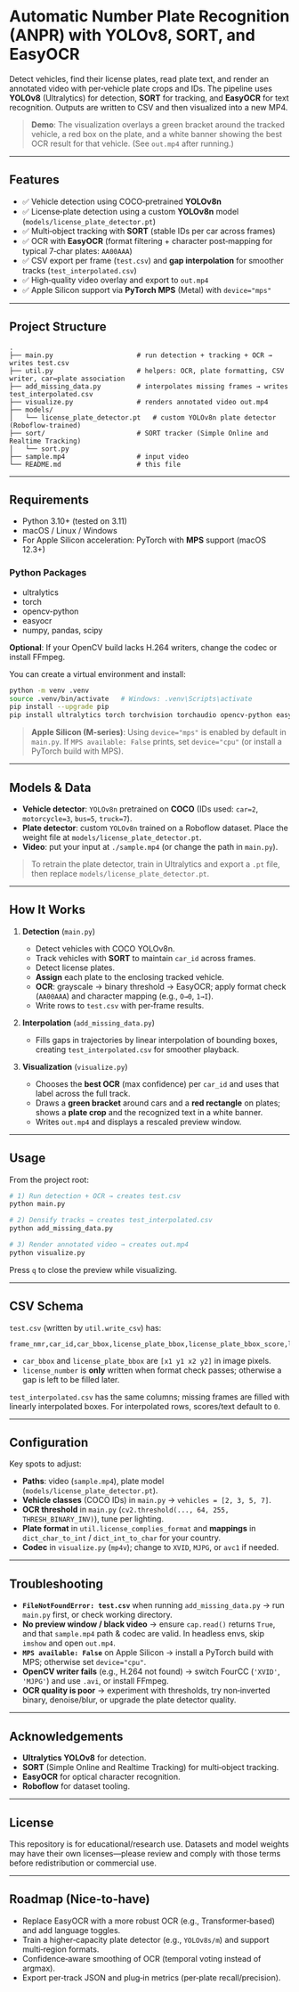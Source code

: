 # Automatic Number Plate Recognition (ANPR) with YOLOv8, SORT, and EasyOCR

Detect vehicles, find their license plates, read plate text, and render an annotated video with per‑vehicle plate crops and IDs. The pipeline uses **YOLOv8** (Ultralytics) for detection, **SORT** for tracking, and **EasyOCR** for text recognition. Outputs are written to CSV and then visualized into a new MP4.

> **Demo**: The visualization overlays a green bracket around the tracked vehicle, a red box on the plate, and a white banner showing the best OCR result for that vehicle. (See `out.mp4` after running.)

---

## Features

* ✅ Vehicle detection using COCO‑pretrained **YOLOv8n**
* ✅ License‑plate detection using a custom **YOLOv8n** model (`models/license_plate_detector.pt`)
* ✅ Multi‑object tracking with **SORT** (stable IDs per car across frames)
* ✅ OCR with **EasyOCR** (format filtering + character post‑mapping for typical 7‑char plates: `AA00AAA`)
* ✅ CSV export per frame (`test.csv`) and **gap interpolation** for smoother tracks (`test_interpolated.csv`)
* ✅ High‑quality video overlay and export to `out.mp4`
* ✅ Apple Silicon support via **PyTorch MPS** (Metal) with `device="mps"`

---

## Project Structure

```
.
├── main.py                     # run detection + tracking + OCR → writes test.csv
├── util.py                     # helpers: OCR, plate formatting, CSV writer, car↔plate association
├── add_missing_data.py         # interpolates missing frames → writes test_interpolated.csv
├── visualize.py                # renders annotated video out.mp4
├── models/
│   └── license_plate_detector.pt   # custom YOLOv8n plate detector (Roboflow‑trained)
├── sort/                       # SORT tracker (Simple Online and Realtime Tracking)
│   └── sort.py
├── sample.mp4                  # input video
└── README.md                   # this file
```

---

## Requirements

* Python 3.10+ (tested on 3.11)
* macOS / Linux / Windows
* For Apple Silicon acceleration: PyTorch with **MPS** support (macOS 12.3+)

### Python Packages

* ultralytics
* torch
* opencv-python
* easyocr
* numpy, pandas, scipy

**Optional**: If your OpenCV build lacks H.264 writers, change the codec or install FFmpeg.

You can create a virtual environment and install:

```bash
python -m venv .venv
source .venv/bin/activate   # Windows: .venv\Scripts\activate
pip install --upgrade pip
pip install ultralytics torch torchvision torchaudio opencv-python easyocr numpy pandas scipy
```

> **Apple Silicon (M‑series)**: Using `device="mps"` is enabled by default in `main.py`. If `MPS available: False` prints, set `device="cpu"` (or install a PyTorch build with MPS).

---

## Models & Data

* **Vehicle detector**: `YOLOv8n` pretrained on **COCO** (IDs used: `car=2`, `motorcycle=3`, `bus=5`, `truck=7`).
* **Plate detector**: custom `YOLOv8n` trained on a Roboflow dataset. Place the weight file at `models/license_plate_detector.pt`.
* **Video**: put your input at `./sample.mp4` (or change the path in `main.py`).

> To retrain the plate detector, train in Ultralytics and export a `.pt` file, then replace `models/license_plate_detector.pt`.

---

## How It Works

1. **Detection** (`main.py`)

   * Detect vehicles with COCO YOLOv8n.
   * Track vehicles with **SORT** to maintain `car_id` across frames.
   * Detect license plates.
   * **Assign** each plate to the enclosing tracked vehicle.
   * **OCR**: grayscale → binary threshold → EasyOCR; apply format check (`AA00AAA`) and character mapping (e.g., `O→0`, `1→I`).
   * Write rows to `test.csv` with per‑frame results.

2. **Interpolation** (`add_missing_data.py`)

   * Fills gaps in trajectories by linear interpolation of bounding boxes, creating `test_interpolated.csv` for smoother playback.

3. **Visualization** (`visualize.py`)

   * Chooses the **best OCR** (max confidence) per `car_id` and uses that label across the full track.
   * Draws a **green bracket** around cars and a **red rectangle** on plates; shows a **plate crop** and the recognized text in a white banner.
   * Writes `out.mp4` and displays a rescaled preview window.

---

## Usage

From the project root:

```bash
# 1) Run detection + OCR → creates test.csv
python main.py

# 2) Densify tracks → creates test_interpolated.csv
python add_missing_data.py

# 3) Render annotated video → creates out.mp4
python visualize.py
```

Press `q` to close the preview while visualizing.

---

## CSV Schema

`test.csv` (written by `util.write_csv`) has:

```
frame_nmr,car_id,car_bbox,license_plate_bbox,license_plate_bbox_score,license_number,license_number_score
```

* `car_bbox` and `license_plate_bbox` are `[x1 y1 x2 y2]` in image pixels.
* `license_number` is **only** written when format check passes; otherwise a gap is left to be filled later.

`test_interpolated.csv` has the same columns; missing frames are filled with linearly interpolated boxes. For interpolated rows, scores/text default to `0`.

---

## Configuration

Key spots to adjust:

* **Paths**: video (`sample.mp4`), plate model (`models/license_plate_detector.pt`).
* **Vehicle classes** (COCO IDs) in `main.py` → `vehicles = [2, 3, 5, 7]`.
* **OCR threshold** in `main.py` (`cv2.threshold(..., 64, 255, THRESH_BINARY_INV)`), tune per lighting.
* **Plate format** in `util.license_complies_format` and **mappings** in `dict_char_to_int` / `dict_int_to_char` for your country.
* **Codec** in `visualize.py` (`mp4v`); change to `XVID`, `MJPG`, or `avc1` if needed.

---

## Troubleshooting

* **`FileNotFoundError: test.csv`** when running `add_missing_data.py` → run `main.py` first, or check working directory.
* **No preview window / black video** → ensure `cap.read()` returns `True`, and that `sample.mp4` path & codec are valid. In headless envs, skip `imshow` and open `out.mp4`.
* **`MPS available: False`** on Apple Silicon → install a PyTorch build with MPS; otherwise set `device="cpu"`.
* **OpenCV writer fails** (e.g., H.264 not found) → switch FourCC (`'XVID'`, `'MJPG'`) and use `.avi`, or install FFmpeg.
* **OCR quality is poor** → experiment with thresholds, try non‑inverted binary, denoise/blur, or upgrade the plate detector quality.

---

## Acknowledgements

* **Ultralytics YOLOv8** for detection.
* **SORT** (Simple Online and Realtime Tracking) for multi‑object tracking.
* **EasyOCR** for optical character recognition.
* **Roboflow** for dataset tooling.

---

## License

This repository is for educational/research use. Datasets and model weights may have their own licenses—please review and comply with those terms before redistribution or commercial use.

---

## Roadmap (Nice‑to‑have)

* Replace EasyOCR with a more robust OCR (e.g., Transformer‑based) and add language toggles.
* Train a higher‑capacity plate detector (e.g., `YOLOv8s/m`) and support multi‑region formats.
* Confidence‑aware smoothing of OCR (temporal voting instead of argmax).
* Export per‑track JSON and plug‑in metrics (per‑plate recall/precision).
